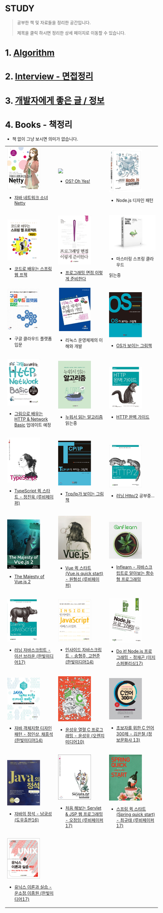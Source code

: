 # STUDY
>공부한 책 및 자료들을 정리한 공간입니다.
> 
>제목을 클릭 하시면 정리한 상세 페이지로 이동할 수 있습니다. 

# 1. [Algorithm](Algorithm)
 
# 2. [Interview - 면접정리](Interview)

# 3. [개발자에게 좋은 글 / 정보](knowledge)

# 4. Books - 책정리
- 책 없이 그냥 보시면 의미가 없습니다.
<table text-align="center">
 <tr>
  <td width="30%">
   <a href="index/netty.md"><img width="70%" src="img/netty.jpg"/></a>
   
   - [자바 네트워크 소녀 Netty](index/netty.md) <br/>
    
   </td>
   <td width="30%">
   <a href="http://1ilsang.blog.me/221520656762"><img width="70%" src="https://postfiles.pstatic.net/MjAxOTA0MjNfMTgz/MDAxNTU1OTk4Mjg3NzI1.CCjhFYBYRw-np69MHkvqOITJziu0r073p5pxrD0f650g.8Kq07yhshu4k39lO2e8YgdoApcmlt9OArcaAK52-sggg.PNG.1ilsang/image.png?type=w966"/></a>
   
   - [OS? Oh Yes!](http://1ilsang.blog.me/221520656762)  <br/>
   
   </td>
   <td> 
   <a href="#"><img width="70%" src="img/nodeDesignPattern.png" alt="Node.js design pattern image" /></a>

   - Node.js 디자인 패턴
 
   </td>
 </tr>
<tr>
<td width="30%">
 
<a href="index/guguSpring.md"><img width="70%" src="img/guguSpring.jpg"/></a>

- [코드로 배우는 스프링 웹 프젝](index/guguSpring.md) <br/>

</td>
<td width="30%">

<a href="https://1ilsang.blog.me/221611388697"><img width="70%" src="img/javaInterview.jpg"/></a>

- [프로그래밍 면접 이렇게 준비한다](https://1ilsang.blog.me/221611388697) <br/>

</td>
<td width="30%">
 
<img width="100%" src="img/masteringSpringCloud.png"/>

- 마스터링 스프링 클라우드 <br/>
 
 읽는중
 
</td>
</tr>
<tr>
<td width="30%">
 
<img width="70%" src="img/gcpBegin.jpg"/>

- 구글 클라우드 플랫폼 입문<br/>
 
</td>
<td width="30%">

<img width="70%" src="img/linux_os.png"/>

- 리눅스 운영체제의 이해와 개발 <br/>
 
</td>
<td width="30%">
 
<a href="index/OS_PictureBook.md"><img width="70%" src="img/pictureOS.jpg"/></a>

- [OS가 보이는 그림책](index/OS_PictureBook.md) <br/>

</td>
</tr>
<tr>
<td width="30%">

<a href="index/pictureHTTPbasic.md"><img width="70%" src="img/networkbasic.jpg"/></a>

- [그림으로 배우는 HTTP & Network Basic](index/pictureHTTPbasic.md)
업데이트 예정
</td>
<td width="30%">

<a href="http://1ilsang.blog.me/221310043150"><img width="70%" src="img/lie_down_algorithm.jpg"/></a>

- [누워서 읽는 알고리즘](http://1ilsang.blog.me/221310043150)
읽는중
</td>
<td width="30%">

<a href="index/HttpPerfect.md"><img width="70%" src="img/HTTPperfect.jpg" /></a>

- [HTTP 완벽 가이드](index/HttpPerfect.md)

</td>
</tr>
<tr>
<td width="30%" >

<a href="https://github.com/1ilsang/TypeScript-Quick-Start"><img width="70%" src="img/quickTypeScript.jpg"></img></a>
- [TypeScript 퀵 스타트 - 정진욱 (루비페이퍼)](https://github.com/1ilsang/TypeScript-Quick-Start)
 
</td>

<td width="30%">

<a href="index/TcpIpPictureBook.md"><img width="70%" src="img/pictureTcpip.png"></img></a>
- [Tcp/Ip가 보이는 그림책](index/TcpIpPictureBook.md)

</td>

<td width="30%" >

<a href="index/LearningHTTP2.md"><img width="70%" src="img/learningHttp2.jpg"></img></a>
- [러닝 Http/2](index/LearningHTTP2.md)
공부중...
</td>
</tr>

<tr>
<td width="30%" >

<a href="https://github.com/1ilsang/The-Majesty-Of-Vue.js2"><img width="70%" src="img/majestyVue.png"></img></a>
- [The Majesty of Vue.js 2](https://github.com/1ilsang/The-Majesty-Of-Vue.js2)
</td>

<td width="30%">

<a href="https://github.com/1ilsang/Vue.js-Quick-Start"><img width="70%" src="img/vueimg.jpg"></img></a>
- [Vue 퀵 스타트(Vue.js quick start) - 원형섭 (루비페이퍼)](https://github.com/1ilsang/Vue.js-Quick-Start)
</td>

<td width="30%" >

<a href="https://github.com/1ilsang/Functional-JS-inflearn"><img width="70%" src="img/inflearn.png"></img></a>
- [Inflearn - 자바스크립트로 알아보는 함수형 프로그래밍](https://github.com/1ilsang/Functional-JS-inflearn)
</td>
</tr>
<tr>
<td width="30%" >

<a href="https://github.com/1ilsang/Learning-Javascript"><img width="70%" src="img/learningJS.jpeg"></img></a>
- [러닝 자바스크립트 - 이선 브라운 (한빛미디어17)](https://github.com/1ilsang/Learning-Javascript)

</td>

<td width="30%">

<a href="index/insideJS.md"><img width="70%" src="img/insideJS.jpg"></img></a>
- [인사이드 자바스크립트 - 송형주, 고현준 (한빛미디어14)](index/insideJS.md)
</td>
<td width="30%">

<a href="https://github.com/1ilsang/17_study_compilation/tree/master/nodejsBoardList"><img width="70%" src="img/doitnode.jpeg"></img></a>
- [Do it! Node.js 프로그래밍 - 정재곤 (이지스퍼블리싱17)](https://github.com/1ilsang/17_study_compilation/tree/master/nodejsBoardList)
</td>
</tr>

<tr>
<td width="30%">

<a href="index/DesignPattern.md"><img width="70%" src="img/java_designpattern.jpg"></img></a>
- [자바 객체지향 디자인 패턴 - 정인상, 채흥석 (한빛미디어14)](index/DesignPattern.md)
</td>
<td width="30%">

<a href="index/HotBloodC.md"><img width="70%" src="img/열혈c.jpg"></img></a>
- [윤성우 열혈 C 프로그래밍 - 윤성우 (오렌지미디어10)](index/HotBloodC.md)
</td>
<td width="30%">

<a href="http://1ilsang.blog.me/220795346040"><img width="70%" src="img/C300.jpg"></img></a>
- [초보자를 위한 C 언어 300제 - 김은철 (정보문화사 13)](http://1ilsang.blog.me/220795346040)
</td>
</tr>

<tr>
<td width="30%">

<a href="http://1ilsang.blog.me/220952278705"><img width="70%" src="img/javaCeremony.jpg"></img></a>
- [자바의 정석 - 남궁성 (도우출판16)](http://1ilsang.blog.me/220952278705)
</td>
<td width="30%">

<a href="https://github.com/1ilsang/17_study_compilation/tree/master/FirstServlet"><img width="70%" src="img/firstServlet&jsp.jpeg"></img></a>
- [처음 해보는 Servlet & JSP 웹 프로그래밍 - 오정임 (루비페이퍼17)](https://github.com/1ilsang/17_study_compilation/tree/master/FirstServlet)
</td>
<td width="30%">

<a href="https://github.com/1ilsang/17_study_compilation/tree/master/Spring_prt"><img width="70%" src="img/springQuickStart.jpg"></img></a>
- [스프링 퀵 스타트(Spring quick start) - 최규태 (루비페이퍼17)](https://github.com/1ilsang/17_study_compilation/tree/master/Spring_prt)
</td>
</tr>

<tr>
<td width="30%">

<a href="index/UNIXtheory.md"><img width="70%" src="img/unixHanbit.png"/></a>
 
- [유닉스 이론과 실습 - 운소정,이종원 (한빛미디어17)](index/UNIXtheory.md)
</td>
</tr>
</table>
